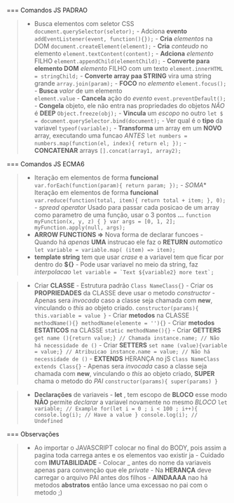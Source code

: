 === Comandos JS PADRAO
  > - Busca elementos com seletor CSS
    ```
    document.querySelector(seletor);
    ```
    - Adciona **evento**
    ```
    addEventListener(event, function(){});
    ```
    - **Cria** _elementos_ na DOM
    ```
    document.createElement(element);
    ```
    - **Cria** _conteudo_ no elemento
    ```
    element.textContent(content);
    ```
    - **Adciona** _elemento_ FILHO
    ```
    element.appendChild(elementChild);
    ```
    - **Converte para elemento DOM** _elemento_ FILHO com um texto
    ```
    element.innerHTML = stringChild;
    ```
    - **Converte array paa STRING** vira uma string grande
    ```
    array.join(param);
    ```
    - **FOCO** no _elemento_
    ```
    element.focus();
    ```
    - **Busca** _valor_ de um elemento  
    ```
    element.value
    ```
    - **Cancela** ação do _evento_
    ```
    event.preventDefault();
    ```
    - **Congela** objeto, ele não entra nas propriedades do objetos _NÃO_ é **DEEP**
    ```
    Object.freeze(obj);
    ```
    - **Vincula** um _escopo_ no outro
    ```
      let $ = document.querySelector.bind(document);
    ```
    - Ver qual é o **tipo** da variavel
    ```
    typeof(variable);
    ```
    - **Transforma** um array em um **NOVO** array, executando uma funcao _ANTES_
    ```
    let numbers = numbers.map(function(el, index){
      return el;
     });
    ```
    - **CONCATENAR** arrays
    ```
    [].concat(array1, array2);
    ```

=== Comandos JS ECMA6
  > - Iteração em elementos de forma **funcional**
    ```
    var.forEach(function(param){
    return param;
    });
    ```
    - *SOMA** Iteração em elementos de forma **funcional**
    ```
    var.reduce(function(total, item){
    return total + item;
    }, 0);
    ```
    - _spread operator_ Usado para passar cada posicao de um array como parametro de uma função, usar o 3 pontos **...**
    ```
    function myFunction(x, y, z) { }
    var args = [0, 1, 2];
    myFunction.apply(null, args);
    ```
  > - **ARROW FUNCTIONS =>** Nova forma de declarar funcoes
      - Quando há _apenas_ **UMA** instrucao ele faz o **RETURN** _automatico_
    ```
    let variable = variable.map( (item) => item);
    ```
  > - **template string** tem que usar _crase_ e a variavel tem que ficar por dentro do **${}**
      - Pode usar variavel no meio da string, faz _interpolacao_
    ```
    let variable = `Text ${variable2} more text`;
    ```

  > - Criar **CLASSE**
      - Estrutura padrão
      ```
      Class NameClass{}
      ```
      - Criar os **PROPRIEDADES** da CLASSE deve usar o metodo _constructor_
        - Apenas sera _invocada_ caso a classe seja chamada com **new**, vinculando o _this_ ao objeto criado.
          ```
          constructor(params){ this.variable = value }
          ```
      - Criar **metodos** na CLASSE
      ```
      methodName(){}
      methodName(elemente = ''){}
      ```
      - Criar **metodos ESTATICOS** na CLASSE
      ```
      static methodName(){}
      ```
      - Criar **GETTERS**
      ```
      get name (){return value;}
      // Chamada
        instance.name; // Não há necessidade de ()
      ```
      - Criar **SETTERS**
      ```
      set name (value){variable = value;}
      // Atribuicao
        instance.name = value; // Não há necessidade de ()
      ```
      - **EXTENDS** HERANÇA no jS
      ```
      Class NameClass extends Class{}
      ```
      - Apenas sera _invocada_ caso a classe seja chamada com **new**, vinculando o _this_ ao objeto criado, **SUPER** chama o metodo do _PAI_
        ```
        constructor(params){ super(params) }
        ```

  > - **Declarações** de variaveis
      - **let** , tem escopo de **BLOCO** esse modo **NÃO** permite _declarar_ a variavel novamente no mesmo _BLOCO_
      ```
      let variable;
      // Example
      for(let i = 0 ; i < 100 ; i++){
        console.log(i); // Have a value
      }
      console.log(i); // Undefined
      ```


=== Observações
  > - Ao importar o JAVASCRIPT colocar no final do BODY, pois assim a pagina toda carrega antes e os elementos vao existir ja
    - Cuidado com **IMUTABILIDADE**
    - Colocar _ antes do nome da variaveis apenas para convenção que ele _private_
    - Na **HERANÇA** deve carregar o arquivo PAI antes dos filhos
    - **AINDAAAA** nao há metodos **abstratos** então lance uma excessao no pai com o metodo ;)
